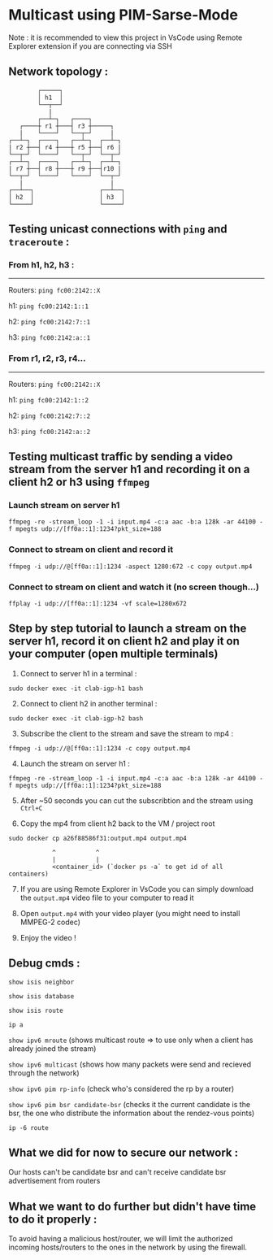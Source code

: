 # Multicast using PIM-Sarse-Mode
Note : it is recommended to view this project in VsCode using Remote Explorer extension if you are connecting via SSH



## Network topology :
```
        ┌─────┐
        │ h1  │
        └──┬──┘
           |
        ┌──┴─┐   ┌────┐
   ┌────┼ r1 ┼───┤ r3 ┼─────┐
   |    └────┘   └──┬─┘     |
┌──┴─┐  ┌────┐   ┌──┴─┐  ┌──┴─┐
| r2 ┼──┤ r4 ┼───┼ r5 ┼──┤ r6 |
└──┬─┘  └────┘   └──┬─┘  └──┬─┘
┌──┴─┐  ┌────┐   ┌──┴─┐  ┌──┴─┐
| r7 ┼──┤ r8 ┼───┼ r9 ┼──┤r10 |
└──┬─┘  └────┘   └────┘  └──┬─┘
   |                        |
┌──┴──┐                  ┌──┴──┐
│ h2  │                  │ h3  │
└─────┘                  └─────┘
```



## Testing unicast connections with `ping` and `traceroute` :
### From h1, h2, h3 :
---------------------
Routers: `ping fc00:2142::X`

h1: `ping fc00:2142:1::1`

h2: `ping fc00:2142:7::1`

h3: `ping fc00:2142:a::1`

### From r1, r2, r3, r4...
--------------------------
Routers: `ping fc00:2142::X`

h1: `ping fc00:2142:1::2`

h2: `ping fc00:2142:7::2`

h3: `ping fc00:2142:a::2`

## Testing multicast traffic by sending a video stream from the server h1 and recording it on a client h2 or h3 using `ffmpeg`
### Launch stream on server h1
`ffmpeg -re -stream_loop -1 -i input.mp4 -c:a aac -b:a 128k -ar 44100 -f mpegts udp://[ff0a::1]:1234?pkt_size=188`
### Connect to stream on client and record it
`ffmpeg -i udp://@[ff0a::1]:1234 -aspect 1280:672 -c copy output.mp4`
### Connect to stream on client and watch it (no screen though...)
`ffplay -i udp://[ff0a::1]:1234 -vf scale=1280x672`



## Step by step tutorial to launch a stream on the server h1, record it on client h2 and play it on your computer (open multiple terminals)
1. Connect to server h1 in a terminal :

`sudo docker exec -it clab-igp-h1 bash`

2. Connect to client h2 in another terminal :

`sudo docker exec -it clab-igp-h2 bash`

3. Subscribe the client to the stream and save the stream to mp4 :

`ffmpeg -i udp://@[ff0a::1]:1234 -c copy output.mp4`

4. Launch the stream on server h1 :

`ffmpeg -re -stream_loop -1 -i input.mp4 -c:a aac -b:a 128k -ar 44100 -f mpegts udp://[ff0a::1]:1234?pkt_size=188`

5. After ~50 seconds you can cut the subscribtion and the stream using `Ctrl+C`

6. Copy the mp4 from client h2 back to the VM / project root

`sudo docker cp a26f88586f31:output.mp4 output.mp4`

                ^           ^
                |           |
                <container_id> (`docker ps -a` to get id of all containers)
7. If you are using Remote Explorer in VsCode you can simply download the `output.mp4` video file to your computer to read it

8. Open `output.mp4` with your video player (you might need to install MMPEG-2 codec)

9. Enjoy the video !



## Debug cmds :
`show isis neighbor`

`show isis database`

`show isis route`

`ip a`

`show ipv6 mroute` (shows multicast route => to use only when a client has already joined the stream)

`show ipv6 multicast` (shows how many packets were send and recieved through the network)

`show ipv6 pim rp-info` (check who's considered the rp by a router)

`show ipv6 pim bsr candidate-bsr` (checks it the current candidate is the bsr, the one who distribute the information about the rendez-vous points)

`ip -6 route`



## What we did for now to secure our network :
Our hosts can't be candidate bsr and can't receive candidate bsr advertisement from routers
## What we want to do further but didn't have time to do it properly :
To avoid having a malicious host/router, we will limit the authorized incoming hosts/routers to the ones in the network by using the firewall.
